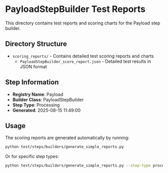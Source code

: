 # PayloadStepBuilder Test Reports

This directory contains test reports and scoring charts for the Payload step builder.

## Directory Structure

- `scoring_reports/` - Contains detailed test scoring reports and charts
  - `PayloadStepBuilder_score_report.json` - Detailed test results in JSON format

## Step Information

- **Registry Name**: Payload
- **Builder Class**: PayloadStepBuilder
- **Step Type**: Processing
- **Generated**: 2025-08-15 11:49:00

## Usage

The scoring reports are generated automatically by running:

```bash
python test/steps/builders/generate_simple_reports.py
```

Or for specific step types:

```bash
python test/steps/builders/generate_simple_reports.py --step-type processing
```
